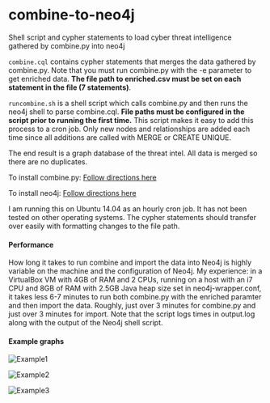 # combine-to-neo4j
Shell script and cypher statements to load cyber threat intelligence gathered by combine.py into neo4j

```combine.cql``` contains cypher statements that merges the data gathered by combine.py. Note that you must run combine.py with the -e parameter to get enriched data. **The file path to enriched.csv must be set on each statement in the file (7 statements)**.

```runcombine.sh``` is a shell script which calls combine.py and then runs the neo4j shell to parse combine.cql. **File paths must be configured in the script prior to running the first time.** This script makes it easy to add this process to a cron job. Only new nodes and relationships are added each time since all additions are called with MERGE or CREATE UNIQUE.

The end result is a graph database of the threat intel. All data is merged so there are no duplicates.

To install combine.py: [Follow directions here](https://github.com/mlsecproject/combine#installation)

To install neo4j: [Follow directions here](http://neo4j.com/developer/get-started/)

I am running this on Ubuntu 14.04 as an hourly cron job. It has not been tested on other operating systems. The cypher statements should transfer over easily with formatting changes to the file path.

#### Performance
How long it takes to run combine and import the data into Neo4j is highly variable on the machine and the configuration of Neo4j. My experience: in a VirtualBox VM with 4GB of RAM and 2 CPUs, running on a host with an i7 CPU and 8GB of RAM with 2.5GB Java heap size set in neo4j-wrapper.conf, it takes less 6-7 minutes to run both combine.py with the enriched paramter and then import the data. Roughly, just over 3 minutes for combine.py and just over 3 minutes for import. Note that the script logs times in output.log along with the output of the Neo4j shell script.

#### Example graphs

![Example1](/screenshots/example_graph1.PNG)

![Example2](/screenshots/example_graph2.PNG)

![Example3](/screenshots/example_graph3.PNG)
